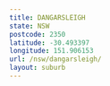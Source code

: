 ```yaml
---
title: DANGARSLEIGH
state: NSW
postcode: 2350
latitude: -30.493397
longitude: 151.906153
url: /nsw/dangarsleigh/
layout: suburb
---
```

